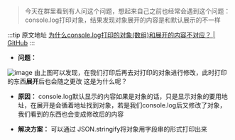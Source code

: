 > 今天在群里看到有人问这个问题，想起来自己之前也经常会遇到这个问题：console.log打印对象，结果发现对象展开的内容是和默认展示的不一样

  :::tip 原文地址
  [为什么console.log打印的对象(数组)和展开的内容不对应？ | GitHub](https://github.com/jynba/jynba.github.io/issues/40)
  :::
  
-  **问题：**

![image](https://github.com/jynba/jynba.github.io/assets/75623303/045f1b5e-5b05-4b83-82d8-a69793feb888)
由上图可以发现，在我们打印后再去对打印的对象进行修改，此时打印的东西**展开**后也会随之更改
这是为什么呢？

- **原因：**
console.log默认显示的内容如果是对象的话，只是显示对象的要用地址，在展开是会循着地址找到对象，若是我们console.log后又修改了对象，我们看到的东西也会变成修改后的内容

- **解决方案：**
可以通过 JSON.stringify将对象用字段串的形式打印出来